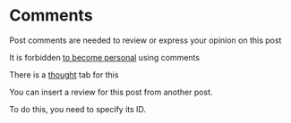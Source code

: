 # Comments

Post comments are needed to review or express your opinion on this post

It is forbidden [to become personal](https://github.com/libarty/ine_base/tree/master/en/How_it_is_supposed_to_work/User/Rules) using comments

There is a [thought](https://github.com/libarty/ine_base/tree/master/en/What_is_it_for/Profiles_page/thought) tab for this

You can insert a review for this post from another post. 

To do this, you need to specify its ID.
 

